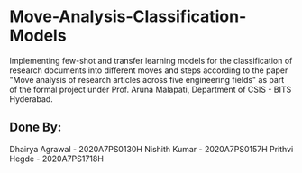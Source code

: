 # Move-Analysis-Classification-Models

Implementing few-shot and transfer learning models for the classification of research documents into different moves and steps according to the paper "Move analysis of research articles across five engineering fields" as part of the formal project under Prof. Aruna Malapati, Department of CSIS - BITS Hyderabad.

## Done By:

Dhairya Agrawal - 2020A7PS0130H
Nishith Kumar - 2020A7PS0157H
Prithvi Hegde - 2020A7PS1718H
